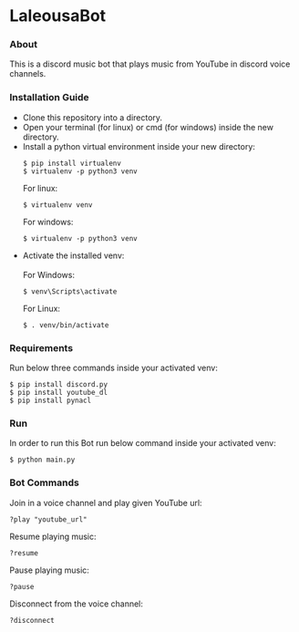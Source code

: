# LaleousaBot

### About 
This is a discord music bot that plays music from YouTube in discord voice channels.

### Installation Guide 

- Clone this repository into a directory.
- Open your terminal (for linux) or cmd (for windows) inside the new directory.
- Install a python virtual environment inside your new directory:
  ```
  $ pip install virtualenv
  $ virtualenv -p python3 venv
  ```
  For linux:
  ```  
  $ virtualenv venv 
  ```
  For windows:
  ```
  $ virtualenv -p python3 venv
  ```
- Activate the installed venv:
  <br><br>For Windows:
  ```
  $ venv\Scripts\activate
  ```
  For Linux:
  ```
  $ . venv/bin/activate
  ```
  
### Requirements
Run below three commands inside your activated venv:
```
$ pip install discord.py
$ pip install youtube_dl
$ pip install pynacl
```
### Run
In order to run this Bot run below command inside your activated venv:
```
$ python main.py
```

### Bot Commands

Join in a voice channel and play given YouTube url:
```
?play "youtube_url"
``` 

Resume playing music:
```
?resume
``` 

Pause playing music:
```
?pause
```

Disconnect from the voice channel: 
```
?disconnect
```
